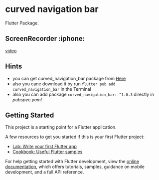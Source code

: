 # curved navigation bar

Flutter Package.


<h2>ScreenRecorder :iphone:</h2>

[video](https://user-images.githubusercontent.com/99097697/194133950-037866e9-ea2c-4546-814a-c1d53e485445.mp4)

## Hints

- you can get curved_navigation_bar package from [Here](https://pub.dev/packages/curved_navigation_bar)
- also you cane download it by run `flutter pub add curved_navigation_bar` in the Terminal
- also you can add package `curved_navigation_bar: ^1.0.3` directly in *pubspec.yaml*

## Getting Started

This project is a starting point for a Flutter application.

A few resources to get you started if this is your first Flutter project:

- [Lab: Write your first Flutter app](https://docs.flutter.dev/get-started/codelab)
- [Cookbook: Useful Flutter samples](https://docs.flutter.dev/cookbook)

For help getting started with Flutter development, view the
[online documentation](https://docs.flutter.dev/), which offers tutorials,
samples, guidance on mobile development, and a full API reference.
